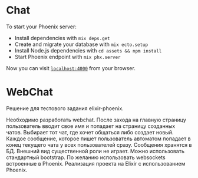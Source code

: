 # Chat

To start your Phoenix server:

  * Install dependencies with `mix deps.get`
  * Create and migrate your database with `mix ecto.setup`
  * Install Node.js dependencies with `cd assets && npm install`
  * Start Phoenix endpoint with `mix phx.server`

Now you can visit [`localhost:4000`](http://localhost:4000) from your browser.

# WebChat
Решение для тестового задания elixir-phoenix.

Необходимо разработать webchat.
После захода на главную страницу пользователь вводит свое имя и попадает на страницу созданных чатов. Выбирает тот чат, где хочет общаться либо создает новый.
Каждое сообщение, которое пишет пользователь автоматом попадает в конец текущего чата у всех пользователей сразу.
Сообщения хранятся в БД.
Внешний вид существенной роли не играет. Можно использовать стандартный bootstrap.
По желанию использовать websockets встроенные в Phoenix.
Реализация проекта на Elixir с использованием Phoenix.
